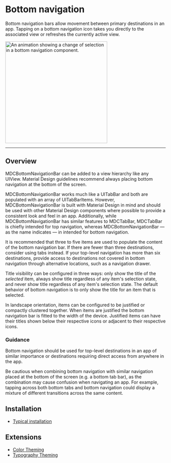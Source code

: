 # Bottom navigation

<!-- badges -->

Bottom navigation bars allow movement between primary destinations in an app. Tapping on a bottom
navigation icon takes you directly to the associated view or refreshes the currently active view.

<div class="article__asset article__asset--screenshot">
  <img src="docs/assets/bottom-navigation.gif" alt="An animation showing a change of selection in a bottom navigation component." width="320">
</div>

<!-- design-and-api -->

<!-- toc -->

- - -

## Overview

MDCBottomNavigationBar can be added to a view hierarchy like any UIView. Material Design guidelines recommend always placing bottom navigation at the bottom of the screen.

MDCBottomNavigationBar works much like a UITabBar and both are populated with an array of UITabBarItems. However, MDCBottomNavigationBar is built with Material Design in mind and should be used with other Material Design components where possible to provide a consistent look and feel in an app. Additionally, while MDCBottomNavigationBar has similar features to MDCTabBar, MDCTabBar is chiefly intended for top navigation, whereas MDCBottomNavigationBar — as the name indicates — in intended for bottom navigation.

It is recommended that three to five items are used to populate the content of the bottom navigation bar. If there are fewer than three destinations, consider using tabs instead. If your top-level navigation has more than six destinations, provide access to destinations not covered in bottom navigation through alternative locations, such as a navigation drawer.

Title visibility can be configured in three ways: only show the title of the *selected* item, always show title regardless of any item's selection state, and never show title regardless of any item's selection state. The default behavior of bottom navigation is to only show the title for an item that is selected.

In landscape orientation, items can be configured to be justified or compactly clustered together. When items are justified the bottom navigation bar is fitted to the width of the device. Justified items can have their titles shown below their respective icons or adjacent to their respective icons.

### Guidance

Bottom navigation should be used for top-level destinations in an app of similar importance or destinations requiring direct access from anywhere in the app. 

Be cautious when combining bottom navigation with similar navigation placed at the bottom of the screen (e.g. a bottom tab bar), as the combination may cause confusion when navigating an app. For example, tapping across both bottom tabs and bottom navigation could display a mixture of different transitions across the same content.

## Installation

- [Typical installation](../../../docs/component-installation.md)

## Extensions

- [Color Theming](color-theming.md)
- [Typography Theming](typography-theming.md)
